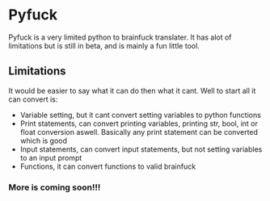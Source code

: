 # Pyfuck
Pyfuck is a very limited python to brainfuck translater. It has alot of limitations but is still in beta, and is mainly a fun little tool.

## Limitations
It would be easier to say what it can do then what it cant. Well to start all it can convert is:<br>
* Variable setting, but it cant convert setting variables to python functions
* Print statements, can convert printing variables, printing str, bool, int or float conversion aswell. Basically any print statement can be converted which is good
* Input statements, can convert input statements, but not setting variables to an input prompt
* Functions, it can convert functions to valid brainfuck
### More is coming soon!!!
